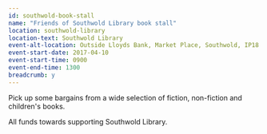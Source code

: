 ```yaml
---
id: southwold-book-stall
name: "Friends of Southwold Library book stall"
location: southwold-library
location-text: Southwold Library
event-alt-location: Outside Lloyds Bank, Market Place, Southwold, IP18 6EB
event-start-date: 2017-04-10
event-start-time: 0900
event-end-time: 1300
breadcrumb: y
---
```


Pick up some bargains from a wide selection of fiction, non-fiction and children's books.

All funds towards supporting Southwold Library.
